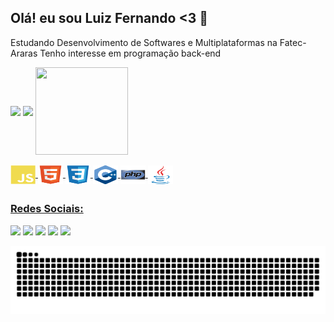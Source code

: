  ## Olá! eu sou Luiz Fernando <3 👋
 Estudando Desenvolvimento de Softwares e Multiplataformas na Fatec-Araras
 Tenho interesse em programação back-end




<div>

  <img height="180em" align="center" src="https://github-readme-stats.vercel.app/api/top-langs/?username=LuizFernandoAvelinoBetelli&theme=dracula&layout=compact&langs_count=10" />
  <img height="180em" align="center" src="https://github-readme-stats.vercel.app/api?username=LuizFernandoAvelinoBetelli&show_icons=true&theme=dracula&layout=compact&include_all_commits=true&count_private=true"/>
  
  <a href="https://github.com/LuizFernandoAvelinoBetelli">
  <img align="center" width="148" height="140" src="https://media1.tenor.com/images/68e8337fb4eb7e40645d832c64762a8b/tenor.gif?itemid=19443613">
</div>
  

<div style="display: inline_block"><br>
  <img align="center" alt="Rafa-Js" height="30" width="40" src="https://raw.githubusercontent.com/devicons/devicon/master/icons/javascript/javascript-plain.svg">
  <img align="center" alt="HTML" height="30" width="40" src="https://raw.githubusercontent.com/devicons/devicon/master/icons/html5/html5-original.svg">
  <img align="center" alt="CSS" height="30" width="40" src="https://raw.githubusercontent.com/devicons/devicon/master/icons/css3/css3-original.svg">
  <img align="center" alt="C++" height="30" width="40" src="https://raw.githubusercontent.com/devicons/devicon/master/icons/cplusplus/cplusplus-original.svg">
  <img align="center" alt="PHP" height="30" width="40" src="https://raw.githubusercontent.com/devicons/devicon/master/icons/php/php-original.svg">
  <img align="center" alt="java" height="30" width="40" src="https://raw.githubusercontent.com/devicons/devicon/master/icons/java/java-original.svg">
</div>

##

<h3>Redes Sociais:</h3>

<div>
 <a href="https://www.youtube.com/channel/UCAiXVZkA-D6ghozGIYrlEbQ" target="_blank"><img src="https://img.shields.io/badge/YouTube-FF0000?style=for-the-badge&logo=youtube&logoColor=white" target="_blank"></a>
  <a href="https://www.instagram.com/luiz_fernandoooficial/" target="_blank"><img src="https://img.shields.io/badge/-Instagram-%23E4405F?style=for-the-badge&logo=instagram&logoColor=white" target="_blank"></a>
 	<a href="https://www.twitch.tv/fernandaoabyt" target="_blank"><img src="https://img.shields.io/badge/Twitch-9146FF?style=for-the-badge&logo=twitch&logoColor=white" target="_blank"></a>
  <a href = "luizfernandobetelli@gmail.com"><img src="https://img.shields.io/badge/-Gmail-%23333?style=for-the-badge&logo=gmail&logoColor=white" target="_blank"></a>
  <a href="https://www.linkedin.com/in/luiz-fernando-avelino-betelli-undefined-945b96251/" target="_blank"><img src="https://img.shields.io/badge/-LinkedIn-%230077B5?style=for-the-badge&logo=linkedin&logoColor=white" target="_blank"></a> 
 
  ![Snake animation](https://github.com/LuizFernandoAvelinoBetelli/LuizFernandoAvelinoBetelli/blob/output/github-contribution-grid-snake.svg)
</div>
